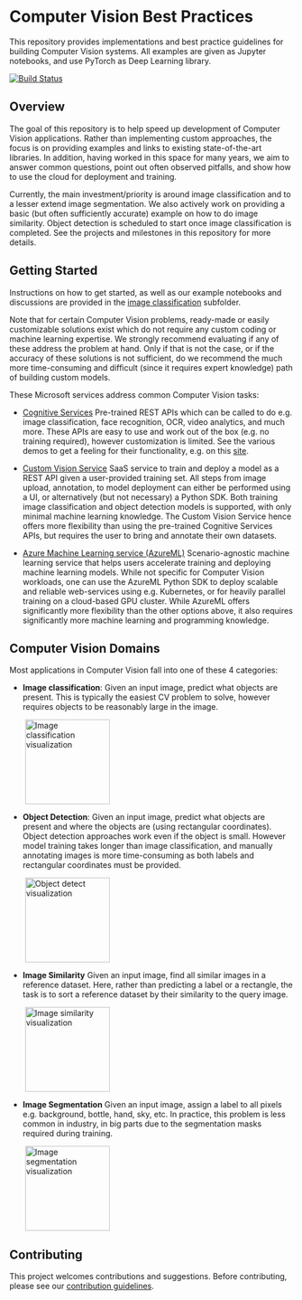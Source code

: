 # Computer Vision Best Practices

This repository provides implementations and best practice guidelines for building Computer Vision systems. All examples are given as Jupyter notebooks, and use PyTorch as Deep Learning library.

[![Build Status](https://dev.azure.com/best-practices/computervision/_apis/build/status/Build-UnitTest?branchName=staging)](https://dev.azure.com/best-practices/computervision/_build/latest?definitionId=2&branchName=staging)

## Overview

The goal of this repository is to help speed up development of Computer Vision applications. Rather than implementing custom approaches, the focus is on providing examples and links to existing state-of-the-art libraries. In addition, having worked in this space for many years, we aim to answer common questions, point out often observed pitfalls, and show how to use the cloud for deployment and training.

Currently, the main investment/priority is around image classification and to a lesser extend image segmentation. We also actively work on providing a basic (but often sufficiently accurate) example on how to do image similarity. Object detection is scheduled to start once image classification is completed. See the projects and milestones in this repository for more details.


## Getting Started

Instructions on how to get started, as well as our example notebooks and discussions are provided in the [image classification](image_classification/README.md) subfolder.

Note that for certain Computer Vision problems, ready-made or easily customizable solutions exist which do not require any custom coding or machine learning expertise. We strongly recommend evaluating if any of these address the problem at hand. Only if that is not the case, or if the accuracy of these solutions is not sufficient, do we recommend the much more time-consuming and difficult (since it requires expert knowledge) path of building custom models.

These Microsoft  services address common Computer Vision tasks:

- [Cognitive Services](https://azure.microsoft.com/en-us/services/cognitive-services/directory/vision/)
Pre-trained REST APIs which can be called to do e.g. image classification, face recognition, OCR, video analytics, and much more. These APIs are easy to use and work out of the box (e.g. no training required), however customization is limited. See the various demos to get a feeling for their functionality, e.g. on this [site](https://azure.microsoft.com/en-us/services/cognitive-services/computer-vision/).


- [Custom Vision Service](https://azure.microsoft.com/en-us/services/cognitive-services/custom-vision-service/)
SaaS service to train and deploy a model as a REST API given a user-provided training set. All steps from image upload, annotation, to model deployment can either be performed using a UI, or alternatively (but not necessary) a Python SDK. Both training image classification and object detection models is supported, with only minimal machine learning knowledge. The Custom Vision Service hence offers more flexibility than using the pre-trained Cognitive Services APIs, but requires the user to bring and annotate their own datasets.

- [Azure Machine Learning service (AzureML)](https://azure.microsoft.com/en-us/services/machine-learning-service/)
Scenario-agnostic machine learning service that helps users accelerate training and deploying machine learning models. While not specific for Computer Vision workloads, one can use the AzureML Python SDK to deploy scalable and reliable web-services using e.g. Kubernetes, or for heavily parallel training on a cloud-based GPU cluster. While AzureML offers significantly more flexibility than the other options above, it also requires significantly more machine learning and programming knowledge.


## Computer Vision Domains

Most applications in Computer Vision fall into one of these 4 categories:

- **Image classification**: Given an input image, predict what objects are present. This is typically the easiest CV problem to solve, however requires objects to be reasonably large in the image.

&nbsp;&nbsp;&nbsp;&nbsp;&nbsp;&nbsp; <img align="center" src="https://cvbp.blob.core.windows.net/public/images/document_images/intro_ic_vis.jpg" height="150" alt="Image classification visualization"/>  

- **Object Detection**: Given an input image, predict what objects are present and where the objects are (using rectangular coordinates). Object detection approaches work even if the object is small. However model training takes longer than image classification, and manually annotating images is more time-consuming as both labels and rectangular coordinates must be provided.

&nbsp;&nbsp;&nbsp;&nbsp;&nbsp;&nbsp; <img align="center" src="https://cvbp.blob.core.windows.net/public/images/document_images/intro_od_vis.jpg" height="150" alt="Object detect visualization"/>

- **Image Similarity** Given an input image, find all similar images in a reference dataset. Here, rather than predicting a label or a rectangle, the task is to sort a reference dataset by their similarity to the query image.

&nbsp;&nbsp;&nbsp;&nbsp;&nbsp;&nbsp; <img align="center" src="https://cvbp.blob.core.windows.net/public/images/document_images/intro_is_vis.jpg" height="150" alt="Image similarity visualization"/>

- **Image Segmentation** Given an input image, assign a label to all pixels e.g. background, bottle, hand, sky, etc. In practice, this problem is less common in industry, in big parts due to the segmentation masks required during training.

&nbsp;&nbsp;&nbsp;&nbsp;&nbsp;&nbsp; <img align="center" src="https://cvbp.blob.core.windows.net/public/images/document_images/intro_iseg_vis.jpg" height="150" alt="Image segmentation visualization"/>


## Contributing
This project welcomes contributions and suggestions. Before contributing, please see our [contribution guidelines](CONTRIBUTING.md).
